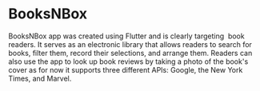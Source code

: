 # BooksNBox

BooksNBox app was created using Flutter and is clearly targeting  book readers. It serves as an electronic library that allows readers to search for books, filter them, record their selections, and arrange them. Readers can also use the app to look up book reviews by taking a photo of the book's cover as for now it supports three different APIs: Google, the New York Times, and Marvel.

